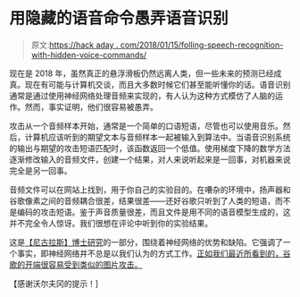 # 用隐藏的语音命令愚弄语音识别

> 原文:[https://hack aday . com/2018/01/15/folling-speech-recognition-with-hidden-voice-commands/](https://hackaday.com/2018/01/15/fooling-speech-recognition-with-hidden-voice-commands/)

现在是 2018 年，虽然真正的悬浮滑板仍然远离人类，但一些未来的预测已经成真。现在有可能与计算机交谈，而且大多数时候它们甚至能听懂你的话。语音识别通常是通过使用神经网络处理音频来实现的，有人认为这种方式模仿了人脑的运作。然而，事实证明，他们很容易被愚弄。

攻击从一个音频样本开始，通常是一个简单的口语短语，尽管也可以使用音乐。然后，计算机应该听到的期望文本与音频样本一起被输入到算法中。当语音识别系统的输出与期望的攻击短语匹配时，该函数返回一个低值。使用梯度下降的数学方法逐渐修改输入的音频文件，创建一个结果，对人来说听起来是一回事，对机器来说完全是另一回事。

音频文件可以在网站上找到，用于你自己的实验目的。在嘈杂的环境中，扬声器和谷歌像素之间的音频耦合很差，结果很差——还好谷歌只听到了人类的短语，而不是编码的攻击短语。鉴于声音质量很差，而且文件是用不同的语音模型生成的，这并不完全令人惊讶。我们很想在评论中听到你的实验结果。

这是[【尼古拉斯】博士研究](http://nicholas.carlini.com/)的一部分，围绕着神经网络的优势和缺陷。它强调了一个事实，即神经网络并不总是以我们认为的方式工作。[正如我们最近所看到的，谷歌的开端很容易受到类似的图片攻击。](https://hackaday.com/2017/11/03/googles-inception-thinks-this-turtle-is-a-gun/)

【感谢沃尔夫冈的提示！]